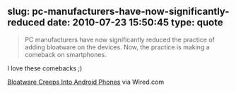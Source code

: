 slug: pc-manufacturers-have-now-significantly-reduced
date: 2010-07-23 15:50:45
type: quote
---

> PC manufacturers have now significantly reduced the practice of adding bloatware on the devices. Now, the practice is making a comeback on smartphones.

I love these comebacks ;) 

 [Bloatware Creeps Into Android Phones](http://www.wired.com/gadgetlab/2010/07/bloatware-android-phones/) via Wired.com
